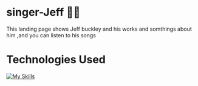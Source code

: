 # singer-Jeff 🧑‍🎤

This landing page shows Jeff buckley and his works and somthings 
about him ,and you can listen to his songs

# Technologies Used 

 [![My Skills](https://skills.thijs.gg/icons?i=html,css,tailwind)](https://skills.thijs.gg)
